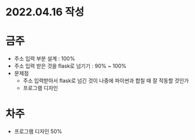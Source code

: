 # 2022.04.16 작성
# 금주
* 주소 입력 부분 설계 : 100%
* 주소 입력 받은 것을 flask로 넘기기 : 90% ~ 100%
* 문제점
  - 주소 입력받아서 flask로 넘긴 것이 나중에 파이썬과 합칠 때 잘 작동할 것인가
  - 프로그램 디자인

# 차주
* 프로그램 디자인 50%
